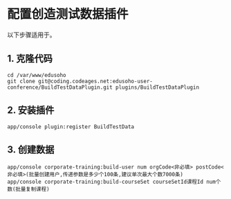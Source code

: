 # 配置创造测试数据插件

以下步骤适用于。

## 1. 克隆代码

    cd /var/www/edusoho
    git clone git@coding.codeages.net:edusoho-user-conference/BuildTestDataPlugin.git plugins/BuildTestDataPlugin

## 2. 安装插件

    app/console plugin:register BuildTestData

## 3. 创建数据
    app/console corporate-training:build-user num orgCode<非必填> postCode<非必填>(批量创建用户,传递参数是多少个100条,建议单次最大个数7000条)
    app/console corporate-training:build-courseSet courseSetId课程Id num个数(批量复制课程)

